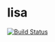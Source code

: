 # lisa

[![Build Status](https://travis-ci.org/miclle/lisa.svg?branch=master)](https://travis-ci.org/miclle/lisa)